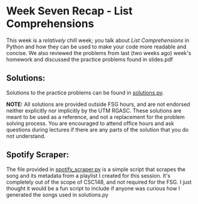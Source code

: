 # Week Seven Recap - List Comprehensions 

This week is a *relatively* chill week; you talk about *List Comprehensions* in Python and how they can be used to make your code more readable and concise. We also reviewed the problems from last (two weeks ago) week's homework and discussed the practice problems found in slides.pdf

## Solutions: 
Solutions to the practice problems can be found in [solutions.py](solutions.py).

**NOTE:** All solutions are provided outside FSG hours, and are not endorsed neither explicitly nor implicitly by the UTM RGASC. These solutions are meant to be used as a reference, and not a replacement for the problem solving process. You are encouraged to attend office hours and ask questions during lectures if there are any parts of the solution that you do not understand.


## Spotify Scraper:
The file provided in [spotify_scraper.py](spotify_scraper.py) is a simple script that scrapes the song and its metadata from a playlist I created for this session. It's completely out of the scope of CSC148, and not required for the FSG. I just thought it would be a fun script to include if anyone was curious how I generated the songs used in solutions.py 